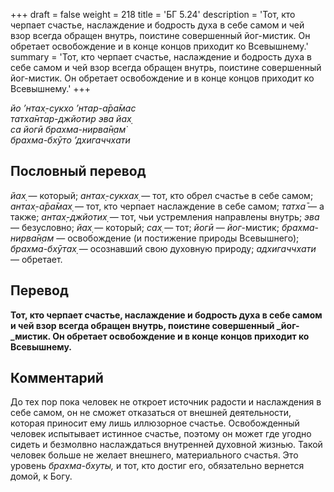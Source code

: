 +++
draft = false
weight = 218
title = 'БГ 5.24'
description = 'Тот, кто черпает счастье, наслаждение и бодрость духа в себе самом и чей взор всегда обращен внутрь, поистине совершенный йог-мистик. Он обретает освобождение и в конце концов приходит ко Всевышнему.'
summary = 'Тот, кто черпает счастье, наслаждение и бодрость духа в себе самом и чей взор всегда обращен внутрь, поистине совершенный йог-мистик. Он обретает освобождение и в конце концов приходит ко Всевышнему.'
+++

_йо ’нтах̣-сукхо ’нтар-а̄ра̄мас  
татха̄нтар-джйотир эва йах̣  
са йогӣ брахма-нирва̄н̣ам̇  
брахма-бхӯто ’дхигаччхати_

## Пословный перевод

_йах̣_ — который; _антах̣_\-_сукхах̣_ — тот, кто обрел счастье в себе самом; _антах̣_\-_а̄ра̄мах̣_ — тот, кто черпает наслаждение в себе самом; _татха̄_ — а также; _антах̣_\-_джйотих̣_ — тот, чьи устремления направлены внутрь; _эва_ — безусловно; _йах̣_ — который; _сах̣_ — тот; _йогӣ_ — _йог_\-мистик; _брахма_\-_нирва̄н̣ам_ — освобождение (и постижение природы Всевышнего); _брахма_\-_бхӯтах̣_ — осознавший свою духовную природу; _адхигаччхати_ — обретает.

## Перевод

**Тот, кто черпает счастье, наслаждение и бодрость духа в себе самом и чей взор всегда обращен внутрь, поистине совершенный _йог-_мистик. Он обретает освобождение и в конце концов приходит ко Всевышнему.**

## Комментарий

До тех пор пока человек не откроет источник радости и наслаждения в себе самом, он не сможет отказаться от внешней деятельности, которая приносит ему лишь иллюзорное счастье. Освобожденный человек испытывает истинное счастье, поэтому он может где угодно сидеть и безмолвно наслаждаться внутренней духовной жизнью. Такой человек больше не желает внешнего, материального счастья. Это уровень _брахма-бхуты,_ и тот, кто достиг его, обязательно вернется домой, к Богу.
